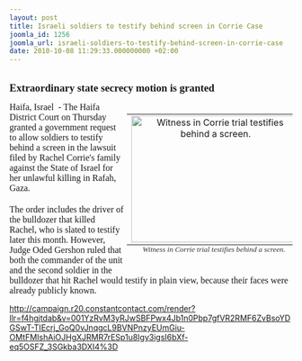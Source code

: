 ```yaml
---
layout: post
title: Israeli soldiers to testify behind screen in Corrie Case
joomla_id: 1256
joomla_url: israeli-soldiers-to-testify-behind-screen-in-corrie-case
date: 2010-10-08 11:29:33.000000000 +02:00
---
```

<p><span style="font-size: 12pt;"><span style="font-family: Times New Roman,Times;"><br /><span style="font-size: 14pt; font-weight: bold;">Extraordinary state secrecy motion is granted</span></span></span></p>
<table style="text-align: center; float: right; width: 300px; padding-right: 5px; padding-left: 5px; padding-top: 5px;" name="imgContainer" align="right" cellpadding="0" cellspacing="0">
<caption style="max-width: 300px; color: #333333; font-family: Times New Roman,Times; font-size: 10pt; margin-bottom: 5px; margin-left: 5px; margin-right: 5px; font-style: italic;" name="imgCaption" align="bottom">Witness in Corrie trial testifies behind a screen.</caption> 
<tbody>
<tr>
<td name="imgColumn"><a shape="rect" href="http://r20.rs6.net/tn.jsp?llr=f4hgjtdab&et=1103758344630&s=135&e=001Zi5BzNtxg6ejbEroMr6i1SltfiJYbWeisHukvrxlJ_PJwRQ-L8HiJhwe5PMqVTKHUovHnygYue3cp8xpAfvTuXIAyjlWvLdQs0z3cH4i2H_0uzA-GHJRb2lxMqEThIG8wFXmN2j_8HM=" target="_blank"><img alt="Witness in Corrie trial testifies behind a screen." src="http://rachelcorriefoundation.org/multimedia/2010/10/trial-oct7-secret-testimony-300x225.jpg" width="300" border="0" height="225" /></a></td>
</tr>
</tbody>
</table>
<p><span style="font-size: 12pt;"><span style="font-family: Times New Roman,Times;"> Haifa,  Israel  - The Haifa District Court on Thursday granted a government  request to allow soldiers to testify behind a screen in the lawsuit  filed by Rachel Corrie's family against the State of Israel for her  unlawful killing in Rafah, Gaza.</span><br /><br /><span style="font-family: Times New Roman,Times;">The  order includes the driver of the bulldozer that killed Rachel, who is  slated to testify later this month. However, Judge Oded Gershon ruled  that both the commander of the unit and the second soldier in the  bulldozer that hit Rachel would testify in plain view, because their  faces were already publicly known.</span></span></p>
<p><a href="http://campaign.r20.constantcontact.com/render?llr=f4hgjtdab&v=001YzRvM3yRJwSBFPwx4Jb1n0Pbp7gfVR2RMF6ZvBsoYDGSwT-TIEcrj_GoQ0vJnqgcL9BVNPnzyEUmGiu-OMtFMIshAiOJHgXJRMR7rESp1u8Igy3igsI6bXf-eq5OSFZ_3SGkba3DXI4%3D">http://campaign.r20.constantcontact.com/render?llr=f4hgjtdab&v=001YzRvM3yRJwSBFPwx4Jb1n0Pbp7gfVR2RMF6ZvBsoYDGSwT-TIEcrj_GoQ0vJnqgcL9BVNPnzyEUmGiu-OMtFMIshAiOJHgXJRMR7rESp1u8Igy3igsI6bXf-eq5OSFZ_3SGkba3DXI4%3D</a></p>
